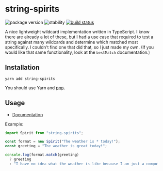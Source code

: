 # string-spirits

![package version](https://img.shields.io/badge/dynamic/json?color=d0d0d0&label=string-spirits&prefix=v&query=%24%5B%27dist-tags%27%5D.latest&url=https%3A%2F%2Fregistry.npmjs.com%2Fstring-spirits)
![stability](https://img.shields.io/badge/stability-release-66f29a.svg)
[![build status](https://travis-ci.org/partheseas/string-spirits.svg?branch=master)](https://travis-ci.org/partheseas/string-spirits)

A nice lightweight wildcard implementation written in TypeScript. I know there are already
a lot of these, but I had a use case that required to test a string against many wildcards
and determine which matched most specifically. I couldn't find one that did that, so
I just made my own. (If you would like that same functionality, look at the `bestMatch`
documentation.)

## Installation

```Shell
yarn add string-spirits
```

You should use Yarn and [pnp](https://yarnpkg.com/en/docs/pnp).

## Usage

-   [Documentation](https://string-spirits.now.sh)

Example:

```JavaScript
import Spirit from "string-spirits";

const format = new Spirit("The weather is * today!");
const greeting = "The weather is great today!";

console.log(format.match(greeting)
  ? greeting
  : "I have no idea what the weather is like because I am just a computer!");
```
